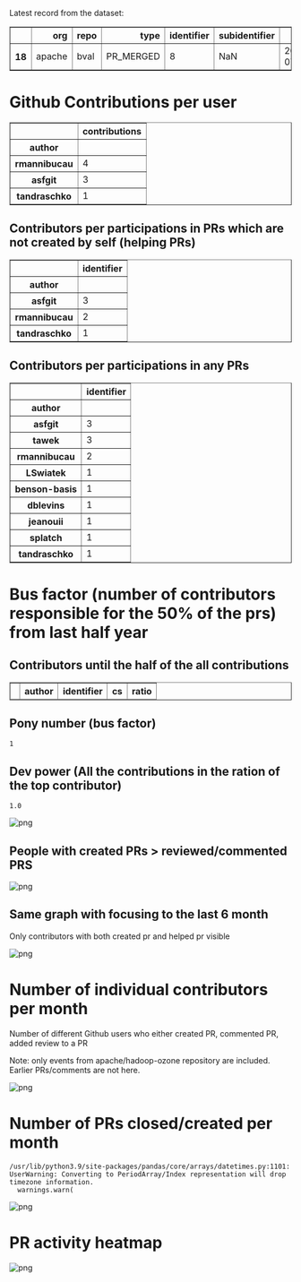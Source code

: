 Latest record from the dataset:




<div>
<table border="1" class="dataframe">
  <thead>
    <tr style="text-align: right;">
      <th></th>
      <th>org</th>
      <th>repo</th>
      <th>type</th>
      <th>identifier</th>
      <th>subidentifier</th>
      <th>date</th>
      <th>author</th>
      <th>owner</th>
      <th>project</th>
    </tr>
  </thead>
  <tbody>
    <tr>
      <th>18</th>
      <td>apache</td>
      <td>bval</td>
      <td>PR_MERGED</td>
      <td>8</td>
      <td>NaN</td>
      <td>2020-09-29 07:23:33+00:00</td>
      <td>rmannibucau</td>
      <td>jeanouii</td>
      <td>bval</td>
    </tr>
  </tbody>
</table>
</div>



# Github Contributions per user





<div>
<table border="1" class="dataframe">
  <thead>
    <tr style="text-align: right;">
      <th></th>
      <th>contributions</th>
    </tr>
    <tr>
      <th>author</th>
      <th></th>
    </tr>
  </thead>
  <tbody>
    <tr>
      <th>rmannibucau</th>
      <td>4</td>
    </tr>
    <tr>
      <th>asfgit</th>
      <td>3</td>
    </tr>
    <tr>
      <th>tandraschko</th>
      <td>1</td>
    </tr>
  </tbody>
</table>
</div>



## Contributors per participations in PRs which are not created by self (helping PRs)




<div>
<table border="1" class="dataframe">
  <thead>
    <tr style="text-align: right;">
      <th></th>
      <th>identifier</th>
    </tr>
    <tr>
      <th>author</th>
      <th></th>
    </tr>
  </thead>
  <tbody>
    <tr>
      <th>asfgit</th>
      <td>3</td>
    </tr>
    <tr>
      <th>rmannibucau</th>
      <td>2</td>
    </tr>
    <tr>
      <th>tandraschko</th>
      <td>1</td>
    </tr>
  </tbody>
</table>
</div>



## Contributors per participations in any PRs




<div>
<table border="1" class="dataframe">
  <thead>
    <tr style="text-align: right;">
      <th></th>
      <th>identifier</th>
    </tr>
    <tr>
      <th>author</th>
      <th></th>
    </tr>
  </thead>
  <tbody>
    <tr>
      <th>asfgit</th>
      <td>3</td>
    </tr>
    <tr>
      <th>tawek</th>
      <td>3</td>
    </tr>
    <tr>
      <th>rmannibucau</th>
      <td>2</td>
    </tr>
    <tr>
      <th>LSwiatek</th>
      <td>1</td>
    </tr>
    <tr>
      <th>benson-basis</th>
      <td>1</td>
    </tr>
    <tr>
      <th>dblevins</th>
      <td>1</td>
    </tr>
    <tr>
      <th>jeanouii</th>
      <td>1</td>
    </tr>
    <tr>
      <th>splatch</th>
      <td>1</td>
    </tr>
    <tr>
      <th>tandraschko</th>
      <td>1</td>
    </tr>
  </tbody>
</table>
</div>



# Bus factor (number of contributors responsible for the 50% of the prs) from last half year

## Contributors until the half of the all contributions




<div>
<table border="1" class="dataframe">
  <thead>
    <tr style="text-align: right;">
      <th></th>
      <th>author</th>
      <th>identifier</th>
      <th>cs</th>
      <th>ratio</th>
    </tr>
  </thead>
  <tbody>
  </tbody>
</table>
</div>



## Pony number (bus factor)




    1



## Dev power (All the contributions in the ration of the top contributor)




    1.0




    
![png](github-contributions_files/github-contributions_18_0.png)
    


## People with created PRs > reviewed/commented PRS


    
![png](github-contributions_files/github-contributions_21_0.png)
    


## Same graph with focusing to the last 6 month

Only contributors with both created pr and helped pr visible


    
![png](github-contributions_files/github-contributions_25_0.png)
    


# Number of individual contributors per month

Number of different Github users who either created PR, commented PR, added review to a PR

Note: only events from apache/hadoop-ozone repository are included. Earlier PRs/comments are not here.


    
![png](github-contributions_files/github-contributions_28_0.png)
    


# Number of PRs closed/created per month

    /usr/lib/python3.9/site-packages/pandas/core/arrays/datetimes.py:1101: UserWarning: Converting to PeriodArray/Index representation will drop timezone information.
      warnings.warn(



    
![png](github-contributions_files/github-contributions_31_0.png)
    


# PR activity heatmap


    
![png](github-contributions_files/github-contributions_34_0.png)
    


